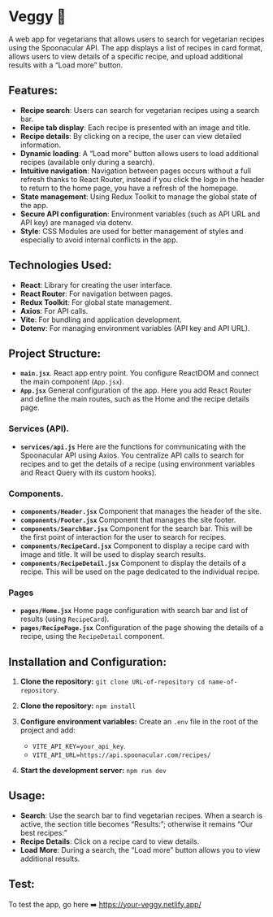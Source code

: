 # Veggy 🌿

A web app for vegetarians that allows users to search for vegetarian recipes using the Spoonacular API. The app displays a list of recipes in card format, allows users to view details of a specific recipe, and upload additional results with a “Load more” button.

## Features:

- **Recipe search**: Users can search for vegetarian recipes using a search bar.
- **Recipe tab display**: Each recipe is presented with an image and title.
- **Recipe details**: By clicking on a recipe, the user can view detailed information.
- **Dynamic loading**: A “Load more” button allows users to load additional recipes (available only during a search).
- **Intuitive navigation**: Navigation between pages occurs without a full refresh thanks to React Router, instead if you click the logo in the header to return to the home page, you have a refresh of the homepage.
- **State management**: Using Redux Toolkit to manage the global state of the app.
- **Secure API configuration**: Environment variables (such as API URL and API key) are managed via dotenv.
- **Style**: CSS Modules are used for better management of styles and especially to avoid internal conflicts in the app.

## Technologies Used:

- **React**: Library for creating the user interface.
- **React Router**: For navigation between pages.
- **Redux Toolkit**: For global state management.
- **Axios**: For API calls.
- **Vite**: For bundling and application development.
- **Dotenv**: For managing environment variables (API key and API URL).

## Project Structure:

- **`main.jsx`**.
  React app entry point. You configure ReactDOM and connect the main component (`App.jsx`).
- **`App.jsx`**
  General configuration of the app. Here you add React Router and define the main routes, such as the Home and the recipe details page.

### Services (API).

- **`services/api.js`**
  Here are the functions for communicating with the Spoonacular API using Axios. You centralize API calls to search for recipes and to get the details of a recipe (using environment variables and React Query with its custom hooks).

### Components.

- **`components/Header.jsx`**
  Component that manages the header of the site.
- **`components/Footer.jsx`**
  Component that manages the site footer.
- **`components/SearchBar.jsx`**
  Component for the search bar. This will be the first point of interaction for the user to search for recipes.
- **`components/RecipeCard.jsx`**
  Component to display a recipe card with image and title. It will be used to display search results.
- **`components/RecipeDetail.jsx`**
  Component to display the details of a recipe. This will be used on the page dedicated to the individual recipe.

### Pages

- **`pages/Home.jsx`**
  Home page configuration with search bar and list of results (using `RecipeCard`).
- **`pages/RecipePage.jsx`**
  Configuration of the page showing the details of a recipe, using the `RecipeDetail` component.

## Installation and Configuration:

1. **Clone the repository:**
   `git clone URL-of-repository cd name-of-repository`.

2. **Clone the repository:**
   `npm install`

3. **Configure environment variables:**
   Create an `.env` file in the root of the project and add:

   - `VITE_API_KEY=your_api_key`.
   - `VITE_API_URL=https://api.spoonacular.com/recipes/`

4. **Start the development server:**
   `npm run dev`

## Usage:

- **Search**: Use the search bar to find vegetarian recipes. When a search is active, the section title becomes “Results:”; otherwise it remains “Our best recipes:”
- **Recipe Details**: Click on a recipe card to view details.
- **Load More**: During a search, the “Load more” button allows you to view additional results.

## Test:

To test the app, go here ➡️ https://your-veggy.netlify.app/
